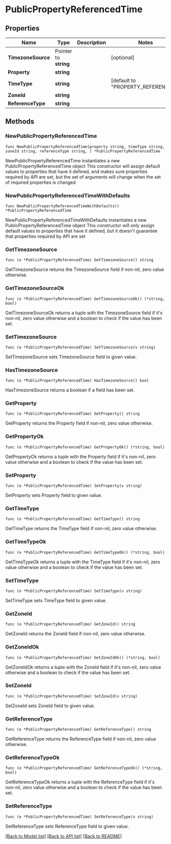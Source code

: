 # PublicPropertyReferencedTime

## Properties

Name | Type | Description | Notes
------------ | ------------- | ------------- | -------------
**TimezoneSource** | Pointer to **string** |  | [optional] 
**Property** | **string** |  | 
**TimeType** | **string** |  | [default to "PROPERTY_REFERENCED"]
**ZoneId** | **string** |  | 
**ReferenceType** | **string** |  | 

## Methods

### NewPublicPropertyReferencedTime

`func NewPublicPropertyReferencedTime(property string, timeType string, zoneId string, referenceType string, ) *PublicPropertyReferencedTime`

NewPublicPropertyReferencedTime instantiates a new PublicPropertyReferencedTime object
This constructor will assign default values to properties that have it defined,
and makes sure properties required by API are set, but the set of arguments
will change when the set of required properties is changed

### NewPublicPropertyReferencedTimeWithDefaults

`func NewPublicPropertyReferencedTimeWithDefaults() *PublicPropertyReferencedTime`

NewPublicPropertyReferencedTimeWithDefaults instantiates a new PublicPropertyReferencedTime object
This constructor will only assign default values to properties that have it defined,
but it doesn't guarantee that properties required by API are set

### GetTimezoneSource

`func (o *PublicPropertyReferencedTime) GetTimezoneSource() string`

GetTimezoneSource returns the TimezoneSource field if non-nil, zero value otherwise.

### GetTimezoneSourceOk

`func (o *PublicPropertyReferencedTime) GetTimezoneSourceOk() (*string, bool)`

GetTimezoneSourceOk returns a tuple with the TimezoneSource field if it's non-nil, zero value otherwise
and a boolean to check if the value has been set.

### SetTimezoneSource

`func (o *PublicPropertyReferencedTime) SetTimezoneSource(v string)`

SetTimezoneSource sets TimezoneSource field to given value.

### HasTimezoneSource

`func (o *PublicPropertyReferencedTime) HasTimezoneSource() bool`

HasTimezoneSource returns a boolean if a field has been set.

### GetProperty

`func (o *PublicPropertyReferencedTime) GetProperty() string`

GetProperty returns the Property field if non-nil, zero value otherwise.

### GetPropertyOk

`func (o *PublicPropertyReferencedTime) GetPropertyOk() (*string, bool)`

GetPropertyOk returns a tuple with the Property field if it's non-nil, zero value otherwise
and a boolean to check if the value has been set.

### SetProperty

`func (o *PublicPropertyReferencedTime) SetProperty(v string)`

SetProperty sets Property field to given value.


### GetTimeType

`func (o *PublicPropertyReferencedTime) GetTimeType() string`

GetTimeType returns the TimeType field if non-nil, zero value otherwise.

### GetTimeTypeOk

`func (o *PublicPropertyReferencedTime) GetTimeTypeOk() (*string, bool)`

GetTimeTypeOk returns a tuple with the TimeType field if it's non-nil, zero value otherwise
and a boolean to check if the value has been set.

### SetTimeType

`func (o *PublicPropertyReferencedTime) SetTimeType(v string)`

SetTimeType sets TimeType field to given value.


### GetZoneId

`func (o *PublicPropertyReferencedTime) GetZoneId() string`

GetZoneId returns the ZoneId field if non-nil, zero value otherwise.

### GetZoneIdOk

`func (o *PublicPropertyReferencedTime) GetZoneIdOk() (*string, bool)`

GetZoneIdOk returns a tuple with the ZoneId field if it's non-nil, zero value otherwise
and a boolean to check if the value has been set.

### SetZoneId

`func (o *PublicPropertyReferencedTime) SetZoneId(v string)`

SetZoneId sets ZoneId field to given value.


### GetReferenceType

`func (o *PublicPropertyReferencedTime) GetReferenceType() string`

GetReferenceType returns the ReferenceType field if non-nil, zero value otherwise.

### GetReferenceTypeOk

`func (o *PublicPropertyReferencedTime) GetReferenceTypeOk() (*string, bool)`

GetReferenceTypeOk returns a tuple with the ReferenceType field if it's non-nil, zero value otherwise
and a boolean to check if the value has been set.

### SetReferenceType

`func (o *PublicPropertyReferencedTime) SetReferenceType(v string)`

SetReferenceType sets ReferenceType field to given value.



[[Back to Model list]](../README.md#documentation-for-models) [[Back to API list]](../README.md#documentation-for-api-endpoints) [[Back to README]](../README.md)


